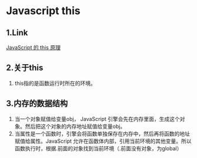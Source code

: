 
# Javascript this
## 1.Link
[JavaScript 的 this 原理](http://www.ruanyifeng.com/blog/2018/06/javascript-this.html)
## 2.关于this
1. this指的是函数运行时所在的环境。


## 3.内存的数据结构
1. 当一个对象赋值给变量obj， JavaScript 引擎会先在内存里面，生成这个对象。然后把这个对象的内存地址赋值给变量obj。
2. 当属性是一个函数时，引擎会将函数单独保存在内存中，然后再将函数的地址赋值给属性。JavaScript 允许在函数体内部，引用当前环境的其他变量。所以函数执行时，根据.前面的对象找到当前环境（.前面没有对象，为global）